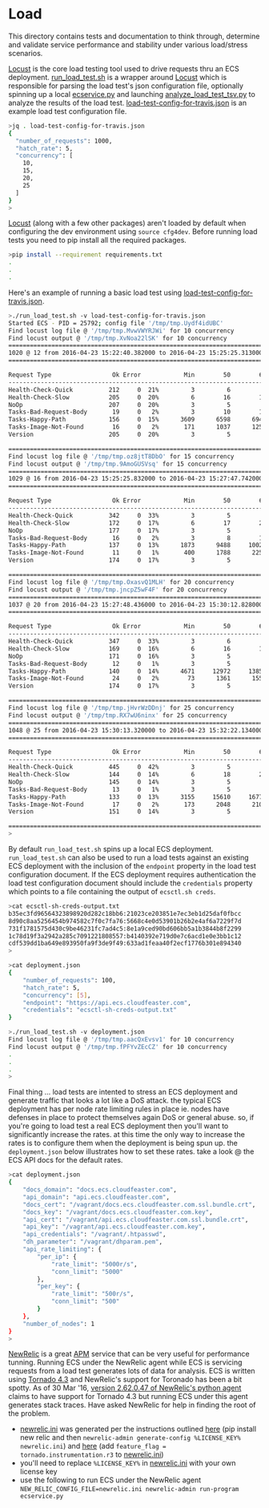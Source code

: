 # Load

This directory contains tests and documentation to think through, determine
and validate service performance and stability under various load/stress scenarios.

[Locust](http://locust.io) is the core load testing tool used to drive
requests thru an ECS deployment. [run_load_test.sh](run_load_test.sh) is
a wrapper around [Locust](http://locust.io) which is responsible for
parsing the load test's json configuration file, optionally spinning up
a local [ecservice.py](../../bin/ecservice.py) and launching
[analyze_load_test_tsv.py](analyze_load_test_tsv.py) to analyze the
results of the load test.
[load-test-config-for-travis.json](load-test-config-for-travis.json)
is an example load test configuration file.

```bash
>jq . load-test-config-for-travis.json
{
  "number_of_requests": 1000,
  "hatch_rate": 5,
  "concurrency": [
    10,
    15,
    20,
    25
  ]
}
>
```

[Locust](http://locust.io) (along with
a few other packages) aren't loaded by default when configuring the dev
environment using ```source cfg4dev```. Before running load tests you
need to pip install all the required packages.

```bash
>pip install --requirement requirements.txt
.
.
.
```

Here's an example of running a basic load test
using [load-test-config-for-travis.json](load-test-config-for-travis.json).

```bash
>./run_load_test.sh -v load-test-config-for-travis.json
Started ECS - PID = 25792; config file '/tmp/tmp.Uydf4idUBC'
Find locust log file @ '/tmp/tmp.MvwVWYRJWi' for 10 concurrency
Find locust output @ '/tmp/tmp.XvNoa22lSK' for 10 concurrency
=======================================================================
1020 @ 12 from 2016-04-23 15:22:40.382000 to 2016-04-23 15:25:25.313000
=======================================================================

Request Type                 Ok Error            Min        50        60        70        80        90        95        99       Max
------------------------------------------------------------------------------------------------------------------------------------
Health-Check-Quick          212     0  21%         3         6         7         8        11        17        23        39        59
Health-Check-Slow           205     0  20%         6        16        19        24        30        47        64       134       269
NoOp                        207     0  20%         3         5         5         6         9        12        20        35        54
Tasks-Bad-Request-Body       19     0   2%         3        10        11        14        15        18        20        30        32
Tasks-Happy-Path            156     0  15%      3609      6598      6947      7683      8194      9507     11508     13133     16208
Tasks-Image-Not-Found        16     0   2%       171      1037      1255      1287      1624      2329      3139      4669      5052
Version                     205     0  20%         3         5         5         7        10        15        21        38        62

=======================================================================
Find locust log file @ '/tmp/tmp.oz8jtT8DbO' for 15 concurrency
Find locust output @ '/tmp/tmp.9AmoGUSVsq' for 15 concurrency
=======================================================================
1029 @ 16 from 2016-04-23 15:25:25.832000 to 2016-04-23 15:27:47.742000
=======================================================================

Request Type                 Ok Error            Min        50        60        70        80        90        95        99       Max
------------------------------------------------------------------------------------------------------------------------------------
Health-Check-Quick          342     0  33%         3         5         7         9        13        18        24        34        52
Health-Check-Slow           172     0  17%         6        17        20        22        29        71       129       383       477
NoOp                        177     0  17%         3         5         5         6         9        14        19        27        35
Tasks-Bad-Request-Body       16     0   2%         3         8        10        13        15        21        24        28        29
Tasks-Happy-Path            137     0  13%      1873      9488     10027     10604     11466     12571     14690     16663     18271
Tasks-Image-Not-Found        11     0   1%       400      1788      2255      3387      6228      9205     10546     11619     11888
Version                     174     0  17%         3         5         5         7        10        15        22        29        43

=======================================================================
Find locust log file @ '/tmp/tmp.OxasvQ1MLH' for 20 concurrency
Find locust output @ '/tmp/tmp.jncpZ5wF4F' for 20 concurrency
=======================================================================
1037 @ 20 from 2016-04-23 15:27:48.436000 to 2016-04-23 15:30:12.828000
=======================================================================

Request Type                 Ok Error            Min        50        60        70        80        90        95        99       Max
------------------------------------------------------------------------------------------------------------------------------------
Health-Check-Quick          347     0  33%         3         6         8        11        14        18        25        44        71
Health-Check-Slow           169     0  16%         6        16        19        22        31        52        79       187       369
NoOp                        171     0  16%         3         5         5         7        10        14        20        55       125
Tasks-Bad-Request-Body       12     0   1%         3         5         5         6         6         7        10        14        15
Tasks-Happy-Path            140     0  14%      4671     12972     13854     14365     16099     17641     18715     23087     26537
Tasks-Image-Not-Found        24     0   2%        73      1361      1555      1720      2143      2616      2742      3007      3083
Version                     174     0  17%         3         5         7         9        13        21        25        72        93

=======================================================================
Find locust log file @ '/tmp/tmp.jHvrWzDDnj' for 25 concurrency
Find locust output @ '/tmp/tmp.RX7wU6ninx' for 25 concurrency
=======================================================================
1048 @ 25 from 2016-04-23 15:30:13.320000 to 2016-04-23 15:32:22.134000
=======================================================================

Request Type                 Ok Error            Min        50        60        70        80        90        95        99       Max
------------------------------------------------------------------------------------------------------------------------------------
Health-Check-Quick          445     0  42%         3         5         6         8        12        18        25        39       112
Health-Check-Slow           144     0  14%         6        18        21        31        51        96       198       350       474
NoOp                        145     0  14%         3         5         7         9        12        18        23        47        79
Tasks-Bad-Request-Body       13     0   1%         3         5         5         5         6        16        26        36        38
Tasks-Happy-Path            133     0  13%      3155     15610     16779     17663     18891     20481     22416     26121     29900
Tasks-Image-Not-Found        17     0   2%       173      2048      2102      2422      2671      3710      4806      7564      8254
Version                     151     0  14%         3         5         6         8        10        15        17        33        71

=======================================================================
>
```

By default ```run_load_test.sh``` spins up a local ECS deployment.
```run_load_test.sh``` can also be used to run a load tests against
an existing ECS deployment with the inclusion of the ```endpoint``` property
in the load test configuration document.
If the ECS deployment requires authentication the load test configuration
document should include the ```credentials``` property which points to a file
containing the output of ```ecsctl.sh creds```.

```bash
>cat ecsctl-sh-creds-output.txt
b35ec3fd96564323898920d282c18bb6:21023ce203851e7ec3eb1d25daf0fbcc
8d90c8aa5256454b974582c7f0c7fa76:5668c4e0d53901b26b2e4af6a7229f7d
731f1781575d430c9be46231fc7ad4c5:8e1a9ced90bd606bb5a1b3844b8f2299
1c78d19f3a2942a285c7091221808557:b4140392e719d0e7c6acd1e0e3bb1c12
cdf539dd1ba649e893950fa9f3de9f49:633ad1feaa40f2ecf1776b301e894340
>
```

```bash
>cat deployment.json
{
    "number_of_requests": 100,
    "hatch_rate": 5,
    "concurrency": [5],
    "endpoint": "https://api.ecs.cloudfeaster.com",
    "credentials": "ecsctl-sh-creds-output.txt"
}
```

```bash
>./run_load_test.sh -v deployment.json
Find locust log file @ '/tmp/tmp.aacQxEvsv1' for 10 concurrency
Find locust output @ '/tmp/tmp.fPFYvZEcCZ' for 10 concurrency
.
.
.
>
```

Final thing ... load tests are intented to stress an ECS deployment
and generate traffic that looks a lot like a DoS attack.
the typical ECS deployment has per node rate limiting rules in place
ie. nodes have defenses in place to protect themselves again DoS
or general abuse. so, if you're going to load test a real ECS deployment
then you'll want to significantly increase the rates. at this time the
only way to increase the rates is to configure them when the deployment is
being spun up. the ```deployment.json``` below illustrates how to set
these rates. take a look @ the ECS API docs for the default rates.

```bash
>cat deployment.json
{
    "docs_domain": "docs.ecs.cloudfeaster.com",
    "api_domain": "api.ecs.cloudfeaster.com",
    "docs_cert": "/vagrant/docs.ecs.cloudfeaster.com.ssl.bundle.crt",
    "docs_key": "/vagrant/docs.ecs.cloudfeaster.com.key",
    "api_cert": "/vagrant/api.ecs.cloudfeaster.com.ssl.bundle.crt",
    "api_key": "/vagrant/api.ecs.cloudfeaster.com.key",
    "api_credentials": "/vagrant/.htpasswd",
    "dh_parameter": "/vagrant/dhparam.pem",
    "api_rate_limiting": {
        "per_ip": {
            "rate_limit": "5000r/s",
            "conn_limit": "5000"
        },
        "per_key": {
            "rate_limit": "500r/s",
            "conn_limit": "500"
        }
    },
    "number_of_nodes": 1
}
>
```

[NewRelic](http://newrelic.com/) is a great
[APM](https://en.wikipedia.org/wiki/Application_performance_management)
service that can be very useful for performance tunning.
Running ECS under the NewRelic agent while ECS is servicing
requests from a load test generates lots of data for analysis.
ECS is written using [Tornado 4.3](http://www.tornadoweb.org/en/stable/)
and NewRelic's support for Toronado has been a bit spotty.
As of 30 Mar '16, [version 2.62.0.47 of NewRelic's python agent](https://docs.newrelic.com/docs/agents/python-agent/hosting-mechanisms/introductory-tornado-4-support)
claims to have support for Tornado 4.3 but running ECS under this
agent generates stack traces. Have asked NewRelic for help in finding
the root of the problem.

* [newrelic.ini](newrelic.ini) was generated per the instructions
  outlined [here](https://pypi.python.org/pypi/newrelic) (pip install
  new relic and then ```newrelic-admin generate-config %LICENSE_KEY% newrelic.ini```)
  and [here](https://docs.newrelic.com/docs/agents/python-agent/hosting-mechanisms/introductory-tornado-4-support) (add ```feature_flag = tornado.instrumentation.r3```
  to [newrelic.ini](newrelic.ini))
* you'll need to replace ```%LICENSE_KEY%``` in [newrelic.ini](newrelic.ini)
  with your own license key
* use the following to run ECS under the NewRelic agent
  ```NEW_RELIC_CONFIG_FILE=newrelic.ini newrelic-admin run-program ecservice.py```
